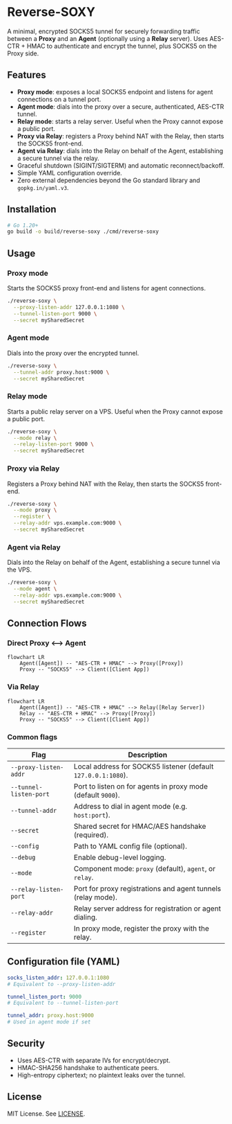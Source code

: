 # Reverse-SOXY

A minimal, encrypted SOCKS5 tunnel for securely forwarding traffic between a **Proxy** and an **Agent** (optionally using a **Relay** server). Uses AES-CTR + HMAC to authenticate and encrypt the tunnel, plus SOCKS5 on the Proxy side.

## Features

- **Proxy mode**: exposes a local SOCKS5 endpoint and listens for agent connections on a tunnel port.
- **Agent mode**: dials into the proxy over a secure, authenticated, AES-CTR tunnel.
- **Relay mode**: starts a relay server. Useful when the Proxy cannot expose a public port.
- **Proxy via Relay**: registers a Proxy behind NAT with the Relay, then starts the SOCKS5 front-end.
- **Agent via Relay**: dials into the Relay on behalf of the Agent, establishing a secure tunnel via the relay.
- Graceful shutdown (SIGINT/SIGTERM) and automatic reconnect/backoff.
- Simple YAML configuration override.
- Zero external dependencies beyond the Go standard library and `gopkg.in/yaml.v3`.

## Installation

```bash
# Go 1.20+
go build -o build/reverse-soxy ./cmd/reverse-soxy
```

## Usage

### Proxy mode

Starts the SOCKS5 proxy front-end and listens for agent connections.

```bash
./reverse-soxy \
  --proxy-listen-addr 127.0.0.1:1080 \
  --tunnel-listen-port 9000 \
  --secret mySharedSecret
```

### Agent mode

Dials into the proxy over the encrypted tunnel.

```bash
./reverse-soxy \
  --tunnel-addr proxy.host:9000 \
  --secret mySharedSecret
```

### Relay mode

Starts a public relay server on a VPS. Useful when the Proxy cannot expose a public port.

```bash
./reverse-soxy \
  --mode relay \
  --relay-listen-port 9000 \
  --secret mySharedSecret
```

### Proxy via Relay

Registers a Proxy behind NAT with the Relay, then starts the SOCKS5 front-end.

```bash
./reverse-soxy \
  --mode proxy \
  --register \
  --relay-addr vps.example.com:9000 \
  --secret mySharedSecret
```

### Agent via Relay

Dials into the Relay on behalf of the Agent, establishing a secure tunnel via the VPS.

```bash
./reverse-soxy \
  --mode agent \
  --relay-addr vps.example.com:9000 \
  --secret mySharedSecret
```

## Connection Flows

### Direct Proxy <--> Agent

```mermaid
flowchart LR
    Agent([Agent]) -- "AES-CTR + HMAC" --> Proxy([Proxy])
    Proxy -- "SOCKS5" --> Client([Client App])
```

### Via Relay

```mermaid
flowchart LR
    Agent([Agent]) -- "AES-CTR + HMAC" --> Relay([Relay Server])
    Relay -- "AES-CTR + HMAC" --> Proxy([Proxy])
    Proxy -- "SOCKS5" --> Client([Client App])
```

### Common flags

| Flag                  | Description                                                   |
|-----------------------|---------------------------------------------------------------|
| `--proxy-listen-addr` | Local address for SOCKS5 listener (default `127.0.0.1:1080`). |
| `--tunnel-listen-port`| Port to listen on for agents in proxy mode (default `9000`).  |
| `--tunnel-addr`       | Address to dial in agent mode (e.g. `host:port`).            |
| `--secret`            | Shared secret for HMAC/AES handshake (required).             |
| `--config`            | Path to YAML config file (optional).                         |
| `--debug`             | Enable debug-level logging.                                   |
| `--mode`              | Component mode: `proxy` (default), `agent`, or `relay`.       |
| `--relay-listen-port` | Port for proxy registrations and agent tunnels (relay mode).  |
| `--relay-addr`        | Relay server address for registration or agent dialing.       |
| `--register`          | In proxy mode, register the proxy with the relay.            |

## Configuration file (YAML)

```yaml
socks_listen_addr: 127.0.0.1:1080
# Equivalent to --proxy-listen-addr

tunnel_listen_port: 9000
# Equivalent to --tunnel-listen-port

tunnel_addr: proxy.host:9000
# Used in agent mode if set
```

## Security

- Uses AES-CTR with separate IVs for encrypt/decrypt.
- HMAC-SHA256 handshake to authenticate peers.
- High-entropy ciphertext; no plaintext leaks over the tunnel.

## License

MIT License. See [LICENSE](LICENSE).
